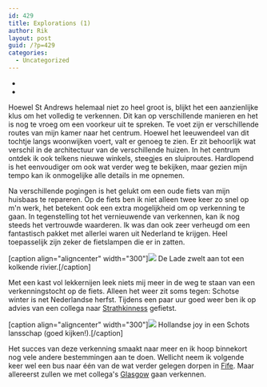```yaml
---
id: 429
title: Explorations (1)
author: Rik
layout: post
guid: /?p=429
categories:
  - Uncategorized
---
```

-
-
Hoewel St Andrews helemaal niet zo heel groot is, blijkt het een aanzienlijke klus om het volledig te verkennen. Dit kan op verschillende manieren en het is nog te vroeg om een voorkeur uit te spreken. Te voet zijn er verschillende routes van mijn kamer naar het centrum. Hoewel het leeuwendeel van dit tochtje langs woonwijken voert, valt er genoeg te zien. Er zit behoorlijk wat verschil in de architectuur van de verschillende huizen. In het centrum ontdek ik ook telkens nieuwe winkels, steegjes en sluiproutes. Hardlopend is het eenvoudiger om ook wat verder weg te bekijken, maar gezien mijn tempo kan ik onmogelijke alle details in me opnemen.

Na verschillende pogingen is het gelukt om een oude fiets van mijn huisbaas te repareren. Op de fiets ben ik niet alleen twee keer zo snel op m'n werk, het betekent ook een extra mogelijkheid om op verkenning te gaan. In tegenstelling tot het vernieuwende van verkennen, kan ik nog steeds het vertrouwde waarderen. Ik was dan ook zeer verheugd om een fantastisch pakket met allerlei waren uit Nederland te krijgen. Heel toepasselijk zijn zeker de fietslampen die er in zatten.

[caption align="aligncenter" width="300"]<img src="wp-content/gallery/Lade%20Braes/IMG_20140126_095957.jpg" /> De Lade zwelt aan tot een kolkende rivier.[/caption]

Met een kast vol lekkernijen leek niets mij meer in de weg te staan van een verkenningstocht op de fiets. Alleen het weer zit soms tegen: Schotse winter is net Nederlandse herfst. Tijdens een paar uur goed weer ben ik op advies van een collega naar [Strathkinness](/?ai1ec_event=strathkinness&instance_id= "Strathkinness") gefietst.

[caption align="aligncenter" width="300"]<a href="wp-content/gallery/Strathkinness/IMG_20140125_144611.jpg"><img src="wp-content/gallery/Strathkinness/IMG_20140125_144611.jpg" /></a> Hollandse joy in een Schots lansschap (goed kijken!).[/caption]

Het succes van deze verkenning smaakt naar meer en ik hoop binnekort nog vele andere bestemmingen aan te doen. Wellicht neem ik volgende keer wel een bus naar één van de wat verder gelegen dorpen in [Fife](/?page_id=348 "Map"). Maar allereerst zullen we met collega's [Glasgow](/?ai1ec_event=glasgow&instance_id= "Glasgow") gaan verkennen.